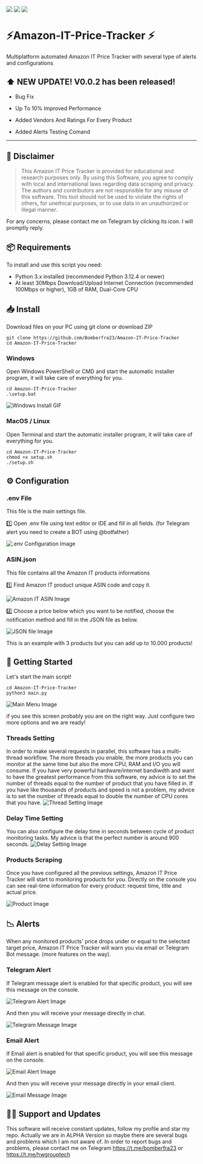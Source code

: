 <a href="https://docs.python.org/3.12/" target="_blank"><img src="https://badgen.net/badge/icon/Python 3.12 ?icon=pypi&label" ></a>
<a href="https://docs.python.org/3.12/" target="_blank"><img src="https://badgen.net/static/License/GPL 3.0/orange" ></a>
<a href="https://t.me/HwGroupTech" target="_blank"><img src="https://badgen.net/badge/icon/Telegram support?icon=telegram&label" ></a>

# ⚡️Amazon-IT-Price-Tracker ⚡️

Multiplatform automated Amazon IT Price Tracker with several type of alerts and configurations

## ⬆️ NEW UPDATE! V0.0.2 has been released!

- Bug Fix

- Up To 10% Improved Performance

- Added Vendors And Ratings For Every Product

- Added Alerts Testing Comand

---

## 📄 Disclaimer

> This Amazon IT Price Tracker is provided for educational and research purposes only. By using this Software, you agree
> to comply with local and international laws regarding data scraping and privacy. The authors and contributors are not
> responsible for any misuse of this software. This tool should not be used to violate the rights of others, for unethical
> purposes, or to use data in an unauthorized or illegal manner.

For any concerns, please contact me on Telegram by clicking its icon. I will promptly reply.

## 📦 Requirements

To install and use this script you need:

- Python 3.x installed (recommended Python 3.12.4 or newer)
- At least 30Mbps Download/Upload Internet Connection (recommended 100Mbps or higher), 1GB of RAM, Dual-Core CPU

## 📥 Install

Download files on your PC using git clone or download ZIP

```shell
git clone https://github.com/Bomberfra23/Amazon-IT-Price-Tracker
cd Amazon-IT-Price-Tracker
```

### Windows

Open Windows PowerShell or CMD and start the automatic installer program, it will take care of everything for you.

```shell
cd Amazon-IT-Price-Tracker
.\setup.bat
```

![Windows Install GIF](https://github.com/Bomberfra23/Amazon-IT-Price-Tracker/blob/v0.0.1/images/WindowsInstall.gif)

### MacOS / Linux

Open Terminal and start the automatic installer program, it will take care of everything for you.
```shell
cd Amazon-IT-Price-Tracker
chmod +x setup.sh
./setup.sh
```

## ⚙️ Configuration

### .env File

This file is the main settings file.

1️⃣ Open .env file using text editor or IDE and fill in all fields. (for Telegram alert you need to create a BOT
using @botfather)

![.env Configuration Image](https://github.com/Bomberfra23/Amazon-IT-Price-Tracker/blob/v0.0.2/images/env-configuration.png)

### ASIN.json

This file contains all the Amazon IT products informations

1️⃣ Find Amazon IT product unique ASIN code and copy it.

![Amazon IT ASIN Image](https://github.com/Bomberfra23/Amazon-IT-Price-Tracker/blob/v0.0.1/images/ASIN_Image.png)

2️⃣ Choose a price below which you want to be notified, choose the notification method and fill in the JSON file as
below.

![JSON file Image](https://github.com/Bomberfra23/Amazon-IT-Price-Tracker/blob/v0.0.1/images/json_image.png)

This is an example with 3 products but you can add up to 10.000 products!

## 🚀 Getting Started

Let's start the main script!

```shell
cd Amazon-IT-Price-Tracker
python3 main.py
```

![Main Menu Image](https://github.com/Bomberfra23/Amazon-IT-Price-Tracker/blob/v0.0.1/images/mainmenu_Image.png)

if you see this screen probably you are on the right way. Just configure two more options and we are ready!

### Threads Setting

In order to make several requests in parallel, this software has a multi-thread workflow. The more threads you enable,
the more products you can monitor at the same time but
also the more CPU, RAM and I/O you will consume. If you have very powerful hardware/internet bandiwdth and want to have
the greatest performance from this software, my advice is
to set the number of threads equal to the number of product that you have filled in. If you have like thousands of
products and speed is not a problem, my advice is to set the number
of threads equal to double the number of CPU cores that you have.
![Thread Setting Image](https://github.com/Bomberfra23/Amazon-IT-Price-Tracker/blob/v0.0.1/images/threadsetting_image.png)

### Delay Time Setting

You can also configure the delay time in seconds between cycle of product monitoring tasks. My advice is that the
perfect number is around 900 seconds.
![Delay Setting Image](https://github.com/Bomberfra23/Amazon-IT-Price-Tracker/blob/v0.0.1/images/delaysetting_image.png)

### Products Scraping

Once you have configured all the previous settings, Amazon IT Price Tracker will start to monitoring products for you.
Directly on the console you can see real-time information for every product:
request time, title and actual price.

![Product Image](https://github.com/Bomberfra23/Amazon-IT-Price-Tracker/blob/v0.0.1/images/product_Image.png)

## 📉 Alerts

When any monitored products' price drops under or equal to the selected target price, Amazon IT Price Tracker will warn
you via email or Telegram Bot message. (more features on the way).

### Telegram Alert

If Telegram message alert is enabled for that specific product, you will see this message on the console.

![Telegram Alert Image](https://github.com/Bomberfra23/Amazon-IT-Price-Tracker/blob/v0.0.2/images/telegramalert_Image.png)

And then you will receive your message directly in chat.

![Telegram Message Image](https://github.com/Bomberfra23/Amazon-IT-Price-Tracker/blob/v0.0.2/images/telegram-message.png)

### Email Alert

If Email alert is enabled for that specific product, you will see this message on the console.

![Email Alert Image](https://github.com/Bomberfra23/Amazon-IT-Price-Tracker/blob/v0.0.1/images/emailalert_Image.png)

And then you will receive your message directly in your email client.

![Email Message Image](https://github.com/Bomberfra23/Amazon-IT-Price-Tracker/blob/v0.0.2/images/email-alert.png)

## 👨‍💻 Support and Updates

This software will receive constant updates, follow my profile and star my repo. Actually we are in ALPHA Version so
maybe there are several bugs and problems
which I am not aware of. In order to report bugs and problems, please contact me on Telegram https://t.me/bomberfra23
or https://t.me/hwgrouptech






